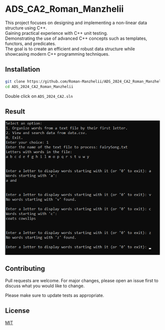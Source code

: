 # ADS_CA2_Roman_Manzhelii

This project focuses on designing and implementing a non-linear data structure using C++.<br>
Gaining practical experience with C++ unit testing.<br>
Demonstrating the use of advanced C++ concepts such as templates, functors, and predicates.<br>
The goal is to create an efficient and robust data structure while showcasing modern C++ programming techniques.

## Installation

```bash
git clone https://github.com/Roman-Manzhelii/ADS_2024_CA2_Roman_Manzhelii.git
cd ADS_2024_CA2_Roman_Manzhelii
```

Double click on `ADS_2024_CA2.sln`

## Result
![Case One](./images/caseOne.png)

## Contributing

Pull requests are welcome. For major changes, please open an issue first
to discuss what you would like to change.

Please make sure to update tests as appropriate.

## License

[MIT](https://choosealicense.com/licenses/mit/)